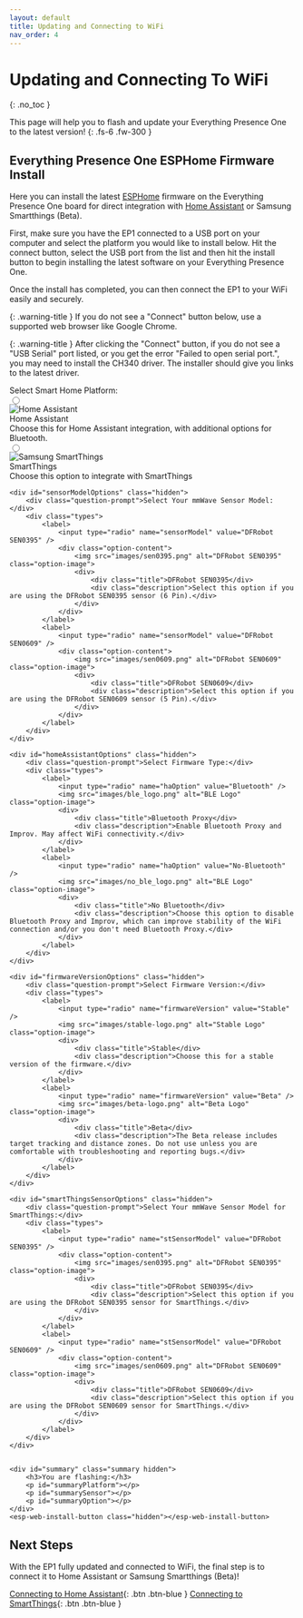 ```yaml
---
layout: default
title: Updating and Connecting to WiFi
nav_order: 4
---
```


# Updating and Connecting To WiFi

{: .no_toc }

This page will help you to flash and update your Everything Presence One to the latest version!
{: .fs-6 .fw-300 }

## Everything Presence One ESPHome Firmware Install

Here you can install the latest [ESPHome](https://esphome.io) firmware on the Everything Presence One board for direct integration with [Home Assistant](https://home-assistant.io) or Samsung Smartthings (Beta).

First, make sure you have the EP1 connected to a USB port on your computer and select the platform you would like to install below. Hit the connect button, select the USB port from the list and then hit the install button to begin installing the latest software on your Everything Presence One.

Once the install has completed, you can then connect the EP1 to your WiFi easily and securely.

{: .warning-title }
If you do not see a "Connect" button below, use a supported web browser like Google Chrome.

{: .warning-title }
After clicking the "Connect" button, if you do not see a "USB Serial" port listed, or you get the error "Failed to open serial port.", you may need to install the CH340 driver. The installer should give you links to the latest driver.

<div class="container">
    <div class="question-prompt">Select Smart Home Platform:</div>
    <div class="types">
        <label>
            <input type="radio" name="platform" value="Home Assistant" />
            <div class="option-content">
                <img src="images/home-assistant-logo.png" alt="Home Assistant" class="option-image">
                <div>
                    <div class="title">Home Assistant</div>
                    <div class="description">Choose this for Home Assistant integration, with additional options for Bluetooth.</div>
                </div>
            </div>
        </label>
        <label>
            <input type="radio" name="platform" value="Smartthings" />
            <div class="option-content">
                <img src="images/everything-presence-one-st.png" alt="Samsung SmartThings" class="option-image">
                <div>
                    <div class="title">SmartThings</div>
                    <div class="description">Choose this option to integrate with SmartThings</div>
                </div>
            </div>
        </label>
    </div>

    <div id="sensorModelOptions" class="hidden">
        <div class="question-prompt">Select Your mmWave Sensor Model:</div>
        <div class="types">
            <label>
                <input type="radio" name="sensorModel" value="DFRobot SEN0395" />
                <div class="option-content">
                    <img src="images/sen0395.png" alt="DFRobot SEN0395" class="option-image">
                    <div>
                        <div class="title">DFRobot SEN0395</div>
                        <div class="description">Select this option if you are using the DFRobot SEN0395 sensor (6 Pin).</div>
                    </div>
                </div>
            </label>
            <label>
                <input type="radio" name="sensorModel" value="DFRobot SEN0609" />
                <div class="option-content">
                    <img src="images/sen0609.png" alt="DFRobot SEN0609" class="option-image">
                    <div>
                        <div class="title">DFRobot SEN0609</div>
                        <div class="description">Select this option if you are using the DFRobot SEN0609 sensor (5 Pin).</div>
                    </div>
                </div>
            </label>
        </div>
    </div>

    <div id="homeAssistantOptions" class="hidden">
        <div class="question-prompt">Select Firmware Type:</div>
        <div class="types">
            <label>
                <input type="radio" name="haOption" value="Bluetooth" />
                <img src="images/ble_logo.png" alt="BLE Logo" class="option-image">
                <div>
                    <div class="title">Bluetooth Proxy</div>
                    <div class="description">Enable Bluetooth Proxy and Improv. May affect WiFi connectivity.</div>
                </div>
            </label>
            <label>
                <input type="radio" name="haOption" value="No-Bluetooth" />
                <img src="images/no_ble_logo.png" alt="BLE Logo" class="option-image">
                <div>
                    <div class="title">No Bluetooth</div>
                    <div class="description">Choose this option to disable Bluetooth Proxy and Improv, which can improve stability of the WiFi connection and/or you don't need Bluetooth Proxy.</div>
                </div>
            </label>
        </div>
    </div>

    <div id="firmwareVersionOptions" class="hidden">
        <div class="question-prompt">Select Firmware Version:</div>
        <div class="types">
            <label>
                <input type="radio" name="firmwareVersion" value="Stable" />
                <img src="images/stable-logo.png" alt="Stable Logo" class="option-image">
                <div>
                    <div class="title">Stable</div>
                    <div class="description">Choose this for a stable version of the firmware.</div>
                </div>
            </label>
            <label>
                <input type="radio" name="firmwareVersion" value="Beta" />
                <img src="images/beta-logo.png" alt="Beta Logo" class="option-image">
                <div>
                    <div class="title">Beta</div>
                    <div class="description">The Beta release includes target tracking and distance zones. Do not use unless you are comfortable with troubleshooting and reporting bugs.</div>
                </div>
            </label>
        </div>
    </div>

    <div id="smartThingsSensorOptions" class="hidden">
        <div class="question-prompt">Select Your mmWave Sensor Model for SmartThings:</div>
        <div class="types">
            <label>
                <input type="radio" name="stSensorModel" value="DFRobot SEN0395" />
                <div class="option-content">
                    <img src="images/sen0395.png" alt="DFRobot SEN0395" class="option-image">
                    <div>
                        <div class="title">DFRobot SEN0395</div>
                        <div class="description">Select this option if you are using the DFRobot SEN0395 sensor for SmartThings.</div>
                    </div>
                </div>
            </label>
            <label>
                <input type="radio" name="stSensorModel" value="DFRobot SEN0609" />
                <div class="option-content">
                    <img src="images/sen0609.png" alt="DFRobot SEN0609" class="option-image">
                    <div>
                        <div class="title">DFRobot SEN0609</div>
                        <div class="description">Select this option if you are using the DFRobot SEN0609 sensor for SmartThings.</div>
                    </div>
                </div>
            </label>
        </div>
    </div>


    <div id="summary" class="summary hidden">
        <h3>You are flashing:</h3>
        <p id="summaryPlatform"></p>
        <p id="summarySensor"></p>
        <p id="summaryOption"></p>
    </div>
    <esp-web-install-button class="hidden"></esp-web-install-button>
</div>

## Next Steps

With the EP1 fully updated and connected to WiFi, the final step is to connect it to Home Assistant or Samsung Smartthings (Beta)!

[Connecting to Home Assistant](https://ccano2011.github.io/everything-presence-one/Home%20Assistant/connecting-home-assistant.html){: .btn .btn-blue }
[Connecting to SmartThings](https://ccano2011.github.io/everything-presence-one/SmartThings/smartthings-driver.html){: .btn .btn-blue }

<script
  type="module"
  src="https://unpkg.com/esp-web-tools@10/dist/web/install-button.js?module"
></script>

<script>
document.addEventListener("DOMContentLoaded", function() {
    const homeAssistantOptions = document.getElementById("homeAssistantOptions");
    const sensorModelOptions = document.getElementById("sensorModelOptions");
    const smartThingsSensorOptions = document.getElementById("smartThingsSensorOptions");
    const firmwareVersionOptions = document.getElementById("firmwareVersionOptions");
    const summary = document.getElementById("summary");
    const installButton = document.querySelector("esp-web-install-button");

    function clearAndHideOptions() {
        homeAssistantOptions.classList.add("hidden");
        sensorModelOptions.classList.add("hidden");
        smartThingsSensorOptions.classList.add("hidden");
        firmwareVersionOptions.classList.add("hidden");
        summary.classList.add("hidden");
        installButton.classList.add("hidden");
    }

    function handleRadioButtonChange(event, groupSelector) {
        document.querySelectorAll(groupSelector + ' label').forEach(label => {
            label.classList.remove('selected-option');
        });
        event.target.closest('label').classList.add('selected-option');
    }

    document.querySelectorAll('input[name="platform"]').forEach(radio => {
        radio.addEventListener("change", function() {
            handleRadioButtonChange(event, '.types');
            clearAndHideOptions();
            if (this.value === "Home Assistant") {
                sensorModelOptions.classList.remove("hidden");
            } else if (this.value === "Smartthings") {
                smartThingsSensorOptions.classList.remove("hidden");
            }
        });
    });

    document.querySelectorAll('input[name="sensorModel"]').forEach(radio => {
        radio.addEventListener("change", function() {
            handleRadioButtonChange(event, '#sensorModelOptions .types');
            homeAssistantOptions.classList.remove("hidden");
        });
    });

    document.querySelectorAll('input[name="stSensorModel"]').forEach(radio => {
        radio.addEventListener("change", function() {
            handleRadioButtonChange(event, '#smartThingsSensorOptions .types');
            updateSummary("Smartthings", this.value, "Stable");
        });
    });

    document.querySelectorAll('input[name="haOption"]').forEach(radio => {
        radio.addEventListener("change", function() {
            handleRadioButtonChange(event, '#homeAssistantOptions .types');
            firmwareVersionOptions.classList.remove("hidden");
        });
    });

    document.querySelectorAll('input[name="firmwareVersion"]').forEach(radio => {
        radio.addEventListener("change", function() {
            handleRadioButtonChange(event, '#firmwareVersionOptions .types');
            const selectedVersion = this.value;
            const selectedOption = document.querySelector('input[name="haOption"]:checked').value;
            const selectedSensorModel = document.querySelector('input[name="sensorModel"]:checked').value;
            updateSummary("Home Assistant", selectedSensorModel, `${selectedOption} - ${selectedVersion}`);
        });
    });

    function updateSummary(platform, sensorModel, firmware) {
        document.getElementById("summaryPlatform").textContent = "Platform: " + platform;
        document.getElementById("summarySensor").textContent = "Sensor Model: " + sensorModel;
        document.getElementById("summaryOption").textContent = "Firmware: " + firmware;
        summary.classList.remove("hidden");
        installButton.classList.remove("hidden");

        let manifestUrl = determineManifestUrl(platform, sensorModel, firmware);
        installButton.setAttribute("manifest", manifestUrl);
    }

    function determineManifestUrl(platform, sensorModel, firmware) {
    let manifestUrl = "";
    if (platform === "Home Assistant") {
        if (sensorModel === "DFRobot SEN0395") {
            if (firmware === "Bluetooth - Stable") {
                manifestUrl = "https://ccano2011.github.io/everything-presence-one/everything-presence-one-ble-manifest.json";
            } else if (firmware === "Bluetooth - Beta") {
                manifestUrl = "https://ccano2011.github.io/everything-presence-one/everything-presence-one-ha-ble-beta-manifest.json";
            } else if (firmware === "No-Bluetooth - Stable") {
                manifestUrl = "https://ccano2011.github.io/everything-presence-one/everything-presence-one-manifest.json";
            } else if (firmware === "No-Bluetooth - Beta") {
                manifestUrl = "https://ccano2011.github.io/everything-presence-one/everything-presence-one-ha-beta-manifest.json";
            }
        } else if (sensorModel === "DFRobot SEN0609") {
            if (firmware === "Bluetooth - Stable") {
                manifestUrl = "https://ccano2011.github.io/everything-presence-one/everything-presence-one-sen0609-ble-manifest.json";
            } else if (firmware === "No-Bluetooth - Stable") {
                manifestUrl = "https://ccano2011.github.io/everything-presence-one/everything-presence-one-sen0609-manifest.json";
            } else if (firmware === "Bluetooth - Beta") {
                manifestUrl = "https://ccano2011.github.io/everything-presence-one/everything-presence-one-sen0609-ble-manifest.json";
            } else if (firmware === "No-Bluetooth - Beta") {
                manifestUrl = "https://ccano2011.github.io/everything-presence-one/everything-presence-one-sen0609-manifest.json";
            }
        }
    } else if (platform === "Smartthings") {
        if (sensorModel === "DFRobot SEN0395") {
            manifestUrl = "https://ccano2011.github.io/everything-presence-one/everything-presence-one-st-manifest.json";
        } else if (sensorModel === "DFRobot SEN0609") {
            manifestUrl = "https://ccano2011.github.io/everything-presence-one/everything-presence-one-sen0609-st-manifest.json";
        }
    }
    return manifestUrl;
}

});
</script>
